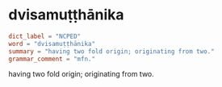 # dvisamuṭṭhānika

``` toml
dict_label = "NCPED"
word = "dvisamuṭṭhānika"
summary = "having two fold origin; originating from two."
grammar_comment = "mfn."
```

having two fold origin; originating from two.

